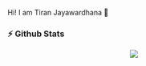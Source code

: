 Hi! I am Tiran Jayawardhana 👋

### :zap: Github Stats

<div align="center">
<p>
    <a href="https://gitstats.me/JayawardanaJTH" target="_blank"> 
        <img src="https://github-readme-stats.vercel.app/api?username=JayawardanaJTH&&show_icons=true&hi&theme=github_dark&count_private=true&include_all_commits=true">
    </a>
</p>


<!--
**JayawardanaJTH/JayawardanaJTH** is a ✨ _special_ ✨ repository because its `README.md` (this file) appears on your GitHub profile.

Here are some ideas to get you started:

- 🔭 I’m currently working on ...
- 🌱 I’m currently learning ...
- 👯 I’m looking to collaborate on ...
- 🤔 I’m looking for help with ...
- 💬 Ask me about ...
- 📫 How to reach me: ...
- 😄 Pronouns: ...
- ⚡ Fun fact: ...
-->
